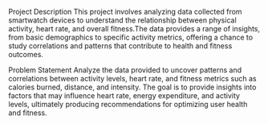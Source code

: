 Project Description
This project involves analyzing data collected from smartwatch devices to understand the relationship between physical activity, heart rate, and overall fitness.The data provides a range of insights, from basic demographics to specific activity metrics, offering a chance to study correlations and patterns that contribute to health and fitness outcomes.


Problem Statement
Analyze the data provided to uncover patterns and correlations between activity levels, heart rate, and fitness metrics such as calories burned, distance, and intensity. The goal is to provide insights into factors that may influence heart rate, energy expenditure, and activity levels, ultimately producing recommendations for optimizing user health and fitness.
